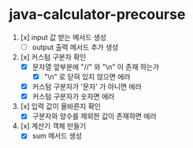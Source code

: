 # java-calculator-precourse

1. [x] input 값 받는 메서드 생성
    - [ ] output 출력 메서드 추가 생성

2. [x] 커스텀 구분자 확인
    - [x] 문자열 앞부분에 "//" 와 "\n" 이 존재 하는가
        - [x] "\n" 로 닫혀 있지 않으면 에러
    - [x] 커스텀 구분자가 '문자' 가 아니면 에러
    - [x] 커스텀 구분자가 숫자면 에러

3. [x] 입력 값이 올바른지 확인
    - [x]  구분자와 양수를 제외한 값이 존재하면 에러

4. [x] 계산기 객체 만들기
    - [x] sum 메서드 생성